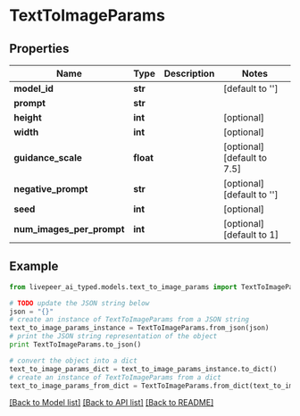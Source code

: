 # TextToImageParams


## Properties
Name | Type | Description | Notes
------------ | ------------- | ------------- | -------------
**model_id** | **str** |  | [default to '']
**prompt** | **str** |  | 
**height** | **int** |  | [optional] 
**width** | **int** |  | [optional] 
**guidance_scale** | **float** |  | [optional] [default to 7.5]
**negative_prompt** | **str** |  | [optional] [default to '']
**seed** | **int** |  | [optional] 
**num_images_per_prompt** | **int** |  | [optional] [default to 1]

## Example

```python
from livepeer_ai_typed.models.text_to_image_params import TextToImageParams

# TODO update the JSON string below
json = "{}"
# create an instance of TextToImageParams from a JSON string
text_to_image_params_instance = TextToImageParams.from_json(json)
# print the JSON string representation of the object
print TextToImageParams.to_json()

# convert the object into a dict
text_to_image_params_dict = text_to_image_params_instance.to_dict()
# create an instance of TextToImageParams from a dict
text_to_image_params_from_dict = TextToImageParams.from_dict(text_to_image_params_dict)
```
[[Back to Model list]](../README.md#documentation-for-models) [[Back to API list]](../README.md#documentation-for-api-endpoints) [[Back to README]](../README.md)


